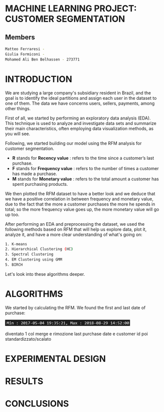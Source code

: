 # **MACHINE LEARNING PROJECT:** CUSTOMER SEGMENTATION

## Members
```bash
Matteo Ferraresi - 
Giulia Formiconi -  
Mohamed Ali Ben Belhassen - 273771
```

# **INTRODUCTION**

We are studying a large company's subsidiary resident in Brazil, and the goal is to identify the ideal partitions and assign each user in the dataset to one of them. The data we have concerns users, sellers, payments, among other things. 

First of all, we started by performing an exploratory data analysis (EDA). This technique is used to analyze and investigate data sets and summarize their main characteristics, often employing data visualization methods, as you will see.

Following, we started building our model using the RFM analysis for customer segmentation.
- **R** stands for **Recency value** : refers to the time since a customer’s last purchase.
- **F** stands for **Frequency value** :  refers to the number of times a customer has made a purchase.
- **M** stands for **Monetary value** : refers to the total amount a customer has spent purchasing products.  

We then plotted the RFM dataset to have a better look and we deduce that we have a positive correlation in between frequency and monetary value, due to the fact that the more a customer purchases the more he spends in total; so the more frequency value goes up, the more monetary value will go up too.

After performing an EDA and preprocessing the dataset, we used the following methods based on RFM that will help us explore data, plot it, analyze it, and have a more clear understanding of what's going on:
```bash
1. K-means
2. Hierarchical Clustering (HC)
3. Spectral Clustering
4. EM Clustering using GMM
5. BIRCH
```

Let's look into these algorithms deeper.

# **ALGORITHMS**

We started by calculating the RFM. We found the first and last date of purchase:

![Min,Max](https://raw.githubusercontent.com/MatteoFerraresi/267161/main/images/minmax.png)

diventato 1 col merge e rimozione last purchase date e customer id poi standardizzato/scalato 


# **EXPERIMENTAL DESIGN**


# **RESULTS**


# **CONCLUSIONS**